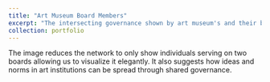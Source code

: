 ```yaml
---
title: "Art Museum Board Members"
excerpt: "The intersecting governance shown by art museum's and their board members. A version of this image appears in the book [Hidden Patterns: Visualizing Networks at Barabasi Lab](https://www.amazon.com/Hidden-Patterns-Visualizing-Networks-Barabasi/dp/3775748628)<br/><img src='/images/art-museum-board-members.pdf'>"
collection: portfolio
---
```


The image reduces the network to only show individuals serving on two boards allowing us to visualize it elegantly. It also suggests how ideas and norms in art institutions  can be spread through shared governance.

